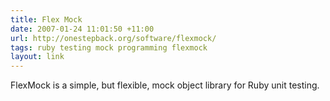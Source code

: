 ```yaml
---
title: Flex Mock
date: 2007-01-24 11:01:50 +11:00
url: http://onestepback.org/software/flexmock/
tags: ruby testing mock programming flexmock
layout: link
---
```

FlexMock is a simple, but flexible, mock object library for Ruby unit testing.
